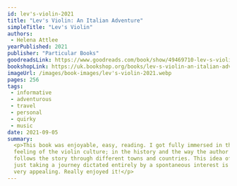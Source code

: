 ```yaml
---
id: lev's-violin-2021
title: "Lev's Violin: An Italian Adventure"
simpleTitle: "Lev's Violin"
authors:
 - Helena Attlee
yearPublished: 2021
publisher: "Particular Books"
goodreadsLink: https://www.goodreads.com/book/show/49469710-lev-s-violin
bookshopLink: https://uk.bookshop.org/books/lev-s-violin-an-italian-adventure/9780241402559
imageUrl: /images/book-images/lev's-violin-2021.webp
pages: 256
tags:
 - informative
 - adventurous
 - travel
 - personal
 - quirky
 - music
date: 2021-09-05
summary:
  <p>This book was enjoyable, easy, reading. I got fully immersed in the
  feeling of the violin culture; in the history and the way the author is
  follows the story through different towns and countries. This idea of
  just taking a journey dictated entirely by a spontaneous interest is
  very appealing. Really enjoyed it!</p>
---
```


